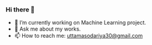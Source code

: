 ### Hi there 👋


- 🔭 I’m currently working on Machine Learning project.
- 💬 Ask me about my works.
- 📫 How to reach me: uttamasodariya30@gmail.com


